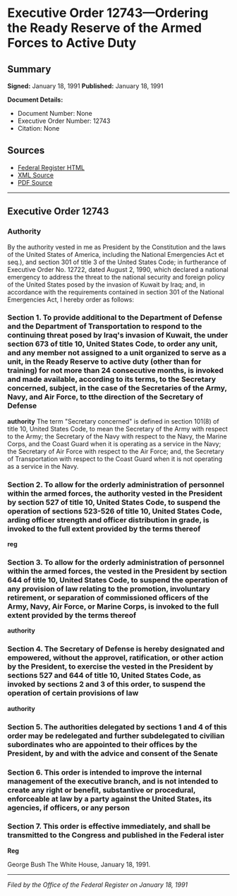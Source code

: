 # Executive Order 12743—Ordering the Ready Reserve of the Armed Forces to Active Duty

## Summary

**Signed:** January 18, 1991
**Published:** January 18, 1991

**Document Details:**
- Document Number: None
- Executive Order Number: 12743
- Citation: None

## Sources
- [Federal Register HTML](https://www.presidency.ucsb.edu/documents/executive-order-12743-ordering-the-ready-reserve-the-armed-forces-active-duty)
- [XML Source](None)
- [PDF Source](None)

---

## Executive Order 12743

### Authority

By the authority vested in me as President by the Constitution and the laws of the United States of America, including the National Emergencies Act et seq.), and section 301 of title 3 of the United States Code; in furtherance of Executive Order No. 12722, dated August 2, 1990, which declared a national emergency to address the threat to the national security and foreign policy of the United States posed by the invasion of Kuwait by Iraq; and, in accordance with the requirements contained in section 301 of the National Emergencies Act, I hereby order as follows:
### Section 1. To provide additional  to the Department of Defense and the Department of Transportation to respond to the continuing threat posed by Iraq's invasion of Kuwait, the  under section 673 of title 10, United States Code, to order any unit, and any member not assigned to a unit organized to serve as a unit, in the Ready Reserve to active duty (other than for training) for not more than 24 consecutive months, is invoked and made available, according to its terms, to the Secretary concerned, subject, in the case of the Secretaries of the Army, Navy, and Air Force, to tthe direction of the Secretary of Defense

**authority**
 The term "Secretary concerned" is defined in section 101(8) of title 10, United States Code, to mean the Secretary of the Army with respect to the Army; the Secretary of the Navy with respect to the Navy, the Marine Corps, and the Coast Guard when it is operating as a service in the Navy; the Secretary of Air Force with respect to the Air Force; and, the Secretary of Transportation with respect to the Coast Guard when it is not operating as a service in the Navy.

### Section 2. To allow for the orderly administration of personnel within the armed forces, the authority vested in the President by section 527 of title 10, United States Code, to suspend the operation of sections 523-526 of title 10, United States Code, arding officer strength and officer distribution in grade, is invoked to the full extent provided by the terms thereof

**reg**

### Section 3. To allow for the orderly administration of personnel within the armed forces, the  vested in the President by section 644 of title 10, United States Code, to suspend the operation of any provision of law relating to the promotion, involuntary retirement, or separation of commissioned officers of the Army, Navy, Air Force, or Marine Corps, is invoked to the full extent provided by the terms thereof

**authority**

### Section 4. The Secretary of Defense is hereby designated and empowered, without the approvel, ratification, or other action by the President, to exercise the  vested in the President by sections 527 and 644 of title 10, United States Code, as invoked by sections 2 and 3 of this order, to suspend the operation of certain provisions of law

**authority**

### Section 5. The authorities delegated by sections 1 and 4 of this order may be redelegated and further subdelegated to civilian subordinates who are appointed to their offices by the President, by and with the advice and consent of the Senate

### Section 6. This order is intended to improve the internal management of the executive branch, and is not intended to create any right or benefit, substantive or procedural, enforceable at law by a party against the United States, its agencies, if officers, or any person

### Section 7. This order is effective immediately, and shall be transmitted to the Congress and published in the Federal ister

**Reg**

George Bush
The White House,
January 18, 1991.

---

*Filed by the Office of the Federal Register on January 18, 1991*
